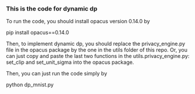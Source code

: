 ### This is the code for dynamic dp

To run the code, you should install opacus version 0.14.0 by

pip install opacus==0.14.0

Then, to implement dynamic dp, you should replace the privacy_engine.py file in the opacus package by the one in the utils folder of this repo. Or, you can just copy and paste the last two functions in the 
utils.privacy_engine.py: set_clip and set_unit_sigma into the opacus package.

Then, you can just run the code simply by

python dp_mnist.py


